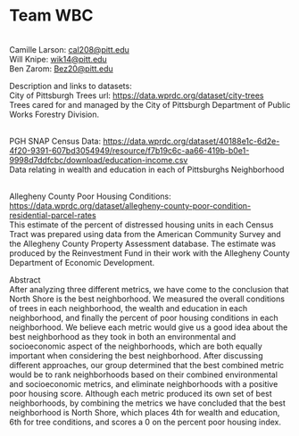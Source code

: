 # Team WBC
<br>Camille Larson: cal208@pitt.edu
<br>Will Knipe: wik14@pitt.edu
<br>Ben Zarom: Bez20@pitt.edu

Description and links to datasets:
<br>City of Pittsburgh Trees url: https://data.wprdc.org/dataset/city-trees
<br>Trees cared for and managed by the City of Pittsburgh Department of Public Works Forestry Division.


<br>PGH SNAP Census Data: https://data.wprdc.org/dataset/40188e1c-6d2e-4f20-9391-607bd3054949/resource/f7b19c6c-aa66-419b-b0e1-9998d7ddfcbc/download/education-income.csv
<br>Data relating in wealth and education in each of Pittsburghs Neighborhood 

<br>Allegheny County Poor Housing Conditions: https://data.wprdc.org/dataset/allegheny-county-poor-condition-residential-parcel-rates
<br>This estimate of the percent of distressed housing units in each Census Tract was prepared using data from the American Community Survey and the Allegheny County Property Assessment database. The estimate was produced by the Reinvestment Fund in their work with the Allegheny County Department of Economic Development.

Abstract
<br>After analyzing three different metrics, we have come to the conclusion that North Shore is the best neighborhood. We measured the overall conditions of trees in each neighborhood, the wealth and education in each neighborhood, and finally the percent of poor housing conditions in each neighborhood. We believe each metric would give us a good idea about the best neighborhood as they took in both an environmental and socioeconomic aspect of the neighborhoods, which are both equally important when considering the best neighborhood. After discussing different approaches, our group determined that the best combined metric would be to rank neighborhoods based on their combined environmental and socioeconomic metrics, and eliminate neighborhoods with a positive poor housing score. Although each metric produced its own set of best neighborhoods, by combining the metrics we have concluded that the best neighborhood is North Shore, which places 4th for wealth and education, 6th for tree conditions, and scores a 0 on the percent poor housing index. 
